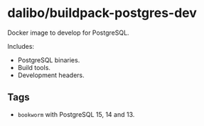 # dalibo/buildpack-postgres-dev

Docker image to develop for PostgreSQL.

Includes:

- PostgreSQL binaries.
- Build tools.
- Development headers.

## Tags

- `bookworm` with PostgreSQL 15, 14 and 13.
